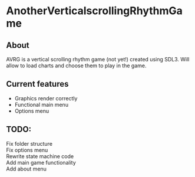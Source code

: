 # AnotherVerticalscrollingRhythmGame  

## About  

AVRG is a vertical scrolling rhythm game (not yet!) created using SDL3. Will allow to load charts and choose them to play in the game.


## Current features  

- Graphics render correctly  
- Functional main menu  
- Options menu


## TODO:  

Fix folder structure  
Fix options menu  
Rewrite state machine code  
Add main game functionality  
Add about menu

